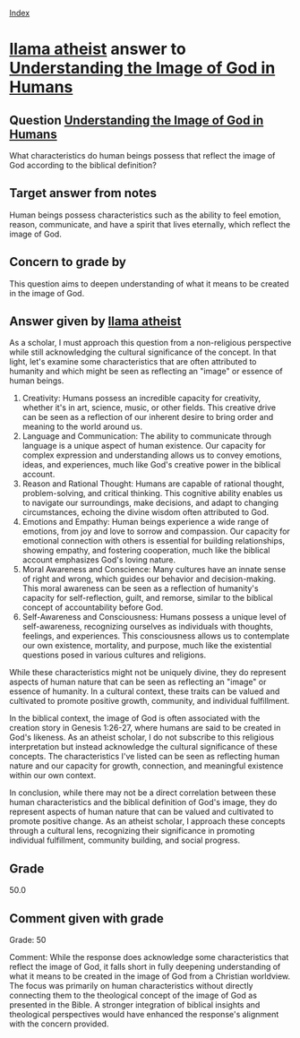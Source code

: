 
[Index](../../index.md)
# [llama atheist](../../answering_models/llama_atheist.md) answer to [Understanding the Image of God in Humans](../../questions/Understanding_the_Image_of_God_in_Humans.md)

## Question [Understanding the Image of God in Humans](../../questions/Understanding_the_Image_of_God_in_Humans.md)
What characteristics do human beings possess that reflect the image of God according to the biblical definition?

## Target answer from notes
Human beings possess characteristics such as the ability to feel emotion, reason, communicate, and have a spirit that lives eternally, which reflect the image of God.

## Concern to grade by
This question aims to deepen understanding of what it means to be created in the image of God.

## Answer given by [llama atheist](../../answering_models/llama_atheist.md)
As a scholar, I must approach this question from a non-religious perspective while still acknowledging the cultural significance of the concept. In that light, let's examine some characteristics that are often attributed to humanity and which might be seen as reflecting an "image" or essence of human beings.

1. Creativity: Humans possess an incredible capacity for creativity, whether it's in art, science, music, or other fields. This creative drive can be seen as a reflection of our inherent desire to bring order and meaning to the world around us.
2. Language and Communication: The ability to communicate through language is a unique aspect of human existence. Our capacity for complex expression and understanding allows us to convey emotions, ideas, and experiences, much like God's creative power in the biblical account.
3. Reason and Rational Thought: Humans are capable of rational thought, problem-solving, and critical thinking. This cognitive ability enables us to navigate our surroundings, make decisions, and adapt to changing circumstances, echoing the divine wisdom often attributed to God.
4. Emotions and Empathy: Human beings experience a wide range of emotions, from joy and love to sorrow and compassion. Our capacity for emotional connection with others is essential for building relationships, showing empathy, and fostering cooperation, much like the biblical account emphasizes God's loving nature.
5. Moral Awareness and Conscience: Many cultures have an innate sense of right and wrong, which guides our behavior and decision-making. This moral awareness can be seen as a reflection of humanity's capacity for self-reflection, guilt, and remorse, similar to the biblical concept of accountability before God.
6. Self-Awareness and Consciousness: Humans possess a unique level of self-awareness, recognizing ourselves as individuals with thoughts, feelings, and experiences. This consciousness allows us to contemplate our own existence, mortality, and purpose, much like the existential questions posed in various cultures and religions.

While these characteristics might not be uniquely divine, they do represent aspects of human nature that can be seen as reflecting an "image" or essence of humanity. In a cultural context, these traits can be valued and cultivated to promote positive growth, community, and individual fulfillment.

In the biblical context, the image of God is often associated with the creation story in Genesis 1:26-27, where humans are said to be created in God's likeness. As an atheist scholar, I do not subscribe to this religious interpretation but instead acknowledge the cultural significance of these concepts. The characteristics I've listed can be seen as reflecting human nature and our capacity for growth, connection, and meaningful existence within our own context.

In conclusion, while there may not be a direct correlation between these human characteristics and the biblical definition of God's image, they do represent aspects of human nature that can be valued and cultivated to promote positive change. As an atheist scholar, I approach these concepts through a cultural lens, recognizing their significance in promoting individual fulfillment, community building, and social progress.

## Grade
50.0

## Comment given with grade
Grade: 50

Comment: While the response does acknowledge some characteristics that reflect the image of God, it falls short in fully deepening understanding of what it means to be created in the image of God from a Christian worldview. The focus was primarily on human characteristics without directly connecting them to the theological concept of the image of God as presented in the Bible. A stronger integration of biblical insights and theological perspectives would have enhanced the response's alignment with the concern provided.
